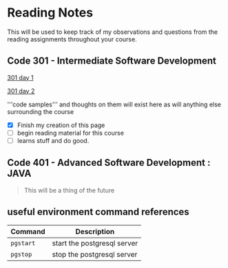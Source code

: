 # Reading Notes

This will be used to keep track of my observations and questions from the reading assignments throughout your course.

## Code 301 - Intermediate Software Development

[301 day 1](301-1.md)

[301 day 2](301-2.md)

'''code samples''' and thoughts on them will exist here as will anything else surrounding  the course

- [x] Finish my creation of this page
- [ ] begin reading material for this course
- [ ] learns stuff and do good.

## Code 401 - Advanced Software Development : JAVA

> This will be a thing of the future

## useful environment command references

| Command | Description |
| --- | --- |
| `pgstart` | start the postgresql server |
| `pgstop` | stop the postgresql server |
